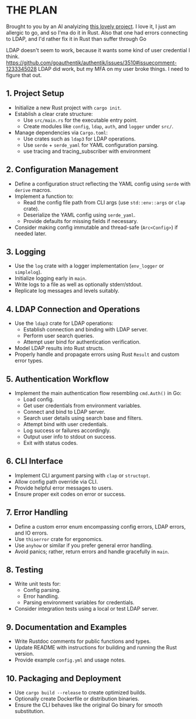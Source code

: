 # THE PLAN

Brought to you by an AI analyizing [this lovely project](https://github.com/IsaaacQINH/haos-ldap-auth). I love it, 
I just am allergic to go, and so I'ma do it in Rust.
Also that one had errors connecting to LDAP, and I'd rather fix it in Rust than suffer through Go

LDAP doesn't seem to work, because it wants some kind of user credential I think.
https://github.com/goauthentik/authentik/issues/3510#issuecomment-1233345028
LDAP did work, but my MFA on my user broke things. I need to figure that out.

## 1. Project Setup
- Initialize a new Rust project with `cargo init`.
- Establish a clear crate structure:
  - Use `src/main.rs` for the executable entry point.
  - Create modules like `config`, `ldap`, `auth`, and `logger` under `src/`.
- Manage dependencies via `Cargo.toml`:
  - Use crates such as `ldap3` for LDAP operations.
  - Use `serde` + `serde_yaml` for YAML configuration parsing.
  - use tracing and tracing_subscriber with environment

## 2. Configuration Management
- Define a configuration struct reflecting the YAML config using `serde` with `derive` macros.
- Implement a function to:
  - Read the config file path from CLI args (use `std::env::args` or `clap` crate).
  - Deserialize the YAML config using `serde_yaml`.
  - Provide defaults for missing fields if necessary.
- Consider making config immutable and thread-safe (`Arc<Config>`) if needed later.

## 3. Logging
- Use the `log` crate with a logger implementation (`env_logger` or `simplelog`).
- Initialize logging early in `main`.
- Write logs to a file as well as optionally stderr/stdout.
- Replicate log messages and levels suitably.

## 4. LDAP Connection and Operations
- Use the `ldap3` crate for LDAP operations:
  - Establish connection and binding with LDAP server.
  - Perform user search queries.
  - Attempt user bind for authentication verification.
- Model LDAP results into Rust structs.
- Properly handle and propagate errors using Rust `Result` and custom error types.

## 5. Authentication Workflow
- Implement the main authentication flow resembling `cmd.Auth()` in Go:
  - Load config.
  - Get user credentials from environment variables.
  - Connect and bind to LDAP server.
  - Search user details using search base and filters.
  - Attempt bind with user credentials.
  - Log success or failures accordingly.
  - Output user info to stdout on success.
  - Exit with status codes.

## 6. CLI Interface
- Implement CLI argument parsing with `clap` or `structopt`.
- Allow config path override via CLI.
- Provide helpful error messages to users.
- Ensure proper exit codes on error or success.

## 7. Error Handling
- Define a custom error enum encompassing config errors, LDAP errors, and IO errors.
- Use `thiserror` crate for ergonomics.
- Use `anyhow` or similar if you prefer general error handling.
- Avoid panics; rather, return errors and handle gracefully in `main`.

## 8. Testing
- Write unit tests for:
  - Config parsing.
  - Error handling.
  - Parsing environment variables for credentials.
- Consider integration tests using a local or test LDAP server.

## 9. Documentation and Examples
- Write Rustdoc comments for public functions and types.
- Update README with instructions for building and running the Rust version.
- Provide example `config.yml` and usage notes.

## 10. Packaging and Deployment
- Use `cargo build --release` to create optimized builds.
- Optionally create Dockerfile or distribution binaries.
- Ensure the CLI behaves like the original Go binary for smooth substitution.
